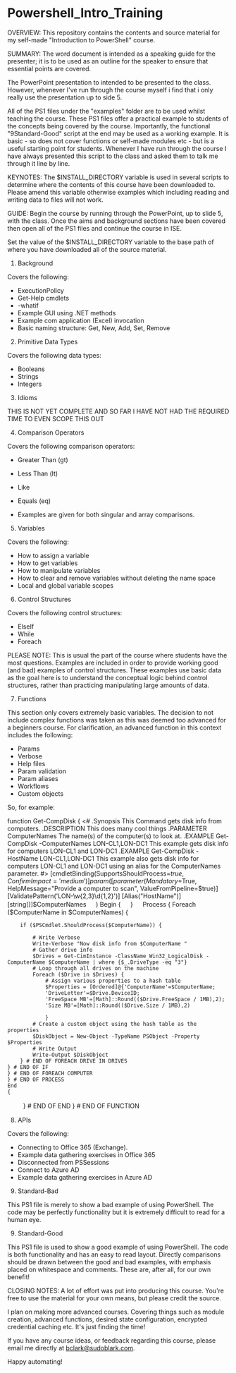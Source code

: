 # Powershell_Intro_Training

OVERVIEW:
This repository contains the contents and source material for my self-made "Introduction to PowerShell" course.

SUMMARY:
The word document is intended as a speaking guide for the presenter; it is to be used as an outline for the speaker to ensure that
essential points are covered.

The PowerPoint presentation to intended to be presented to the class. However, whenever I've run through the course myself
i find that i only really use the presentation up to side 5.

All of the PS1 files under the "examples" folder are to be used whilst teaching the course. These PS1 files offer
a practical example to students of the concepts being covered by the course. Importantly, the functional "9Standard-Good"
script at the end may be used as a working example. It is basic - so does not cover functions or self-made modules etc - but
is a useful starting point for students. Whenever I have run through the course I have always presented this script to the class
and asked them to talk me through it line by line.

KEYNOTES:
The $INSTALL_DIRECTORY variable is used in several scripts to determine where the contents of this course have
been downloaded to. Please amend this variable otherwise examples which including reading and writing data to files
will not work.

GUIDE:
Begin the course by running through the PowerPoint, up to slide 5, with the class. 
Once the aims and background sections have been covered then open all of the PS1 files and continue the course in ISE.

Set the value of the $INSTALL_DIRECTORY variable to the base path of where you have downloaded all of the source material.

1) Background

Covers the following:

- ExecutionPolicy
- Get-Help cmdlets
- -whatif
- Example GUI using .NET methods
- Example com application (Excel) invocation
- Basic naming structure: Get, New, Add, Set, Remove

2) Primitive Data Types

Covers the following data types:

- Booleans
- Strings
- Integers

3) Idioms

THIS IS NOT YET COMPLETE AND SO FAR I HAVE NOT HAD THE REQUIRED TIME TO EVEN SCOPE THIS OUT

4) Comparison Operators

Covers the following comparison operators:

- Greater Than (gt)
- Less Than (lt)
- Like 
- Equals (eq)

- Examples are given for both singular and array comparisons.


5) Variables

Covers the following:

- How to assign a variable
- How to get variables
- How to manipulate variables
- How to clear and remove variables without deleting the name space
- Local and global variable scopes

6) Control Structures

Covers the following control structures:

- ElseIf
- While
- Foreach

PLEASE NOTE: This is usual the part of the course where students have the most questions. Examples are included in order
to provide working good (and bad) examples of control structures. These examples use basic data as the goal here is to understand
the conceptual logic behind control structures, rather than practicing manipulating large amounts of data.

7) Functions

This section only covers extremely basic variables. The decision to not include complex functions was taken as this
was deemed too advanced for a beginners course. For clarification, an advanced function in this context includes the following:

- Params
- Verbose
- Help files
- Param validation
- Param aliases
- Workflows
- Custom objects

So, for example:

function Get-CompDisk
{
    <#
    .Synopsis
    This Command gets disk info from computers.
    .DESCRIPTION
    This does many cool things
    .PARAMETER ComputerNames
    The name(s) of the computer(s) to look at.
    .EXAMPLE
    Get-CompDisk -ComputerNames LON-CL1,LON-DC1
    This example gets disk info for computers LON-CL1 and LON-DC1
    .EXAMPLE
    Get-CompDisk -HostName LON-CL1,LON-DC1
    This example also gets disk info for computers LON-CL1 and LON-DC1 using an alias for the ComputerNames parameter.
    #>
[cmdletBinding(SupportsShouldProcess=$true,ConfirmImpact='medium')]
param 
(
[parameter(Mandatory=$True,
HelpMessage="Provide a computer to scan",
ValueFromPipeline=$true)]
[ValidatePattern('LON-\w{2,3}\d{1,2}')]
[Alias("HostName")][string[]]$ComputerNames 
　
)
Begin 
    {
　
    }
　
Process {
    Foreach ($ComputerName in $ComputerNames) {

        if ($PSCmdlet.ShouldProcess($ComputerName)) {

            # Write Verbose
            Write-Verbose "Now disk info from $ComputerName "
            # Gather drive info
            $Drives = Get-CimInstance -ClassName Win32_LogicalDisk -ComputerName $ComputerName | where {$_.DriveType -eq "3"}
            # Loop through all drives on the machine
            Foreach ($Drive in $Drives) {
                # Assign various properties to a hash table
                $Properties = [Ordered]@{'ComputerName'=$ComputerName;
                'DriveLetter'=$Drive.DeviceID;
                'FreeSpace MB'=[Math]::Round(($Drive.FreeSpace / 1MB),2);
                'Size MB'=[Math]::Round(($Drive.Size / 1MB),2)

                }
            # Create a custom object using the hash table as the properties
            $DiskObject = New-Object -TypeName PSObject -Property $Properties
            # Write Output
            Write-Output $DiskObject
        } # END OF FOREACH DRIVE IN DRIVES
    } # END OF IF
    } # END OF FOREACH COMPUTER
    } # END OF PROCESS
    End 
    {
　
　
    } # END OF END
} # END OF FUNCTION


8) APIs

Covers the following:

- Connecting to Office 365 (Exchange).
- Example data gathering exercises in Office 365
- Disconnected from PSSessions
- Connect to Azure AD
- Example data gathering exercises in Azure AD


9) Standard-Bad

This PS1 file is merely to show a bad example of using PowerShell. The code may be perfectly functionality but it 
is extremely difficult to read for a human eye.

9) Standard-Good

This PS1 file is used to show a good example of using PowerShell. The code is both functionality and has an easy to read
layout. Directly comparisons should be drawn between the good and bad examples, with emphasis placed on whitespace and 
comments. These are, after all, for our own benefit! 

CLOSING NOTES:
A lot of effort was put into producing this course. You're free to use the material for your own means, but please credit 
the source. 

I plan on making more advanced courses. Covering things such as module creation, advanced functions, desired state configuration,
encrypted credential caching etc. It's just finding the time!

If you have any course ideas, or feedback regarding this course, please email me directly at bclark@sudoblark.com.

Happy automating!
